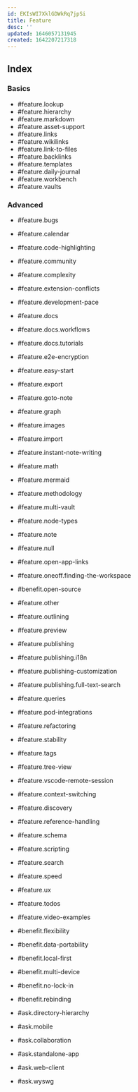 ```yaml
---
id: EKIsWI7XklGDWkRq7jpSi
title: Feature
desc: ''
updated: 1646057131945
created: 1642207217318
---
```


## Index

### Basics
- #feature.lookup
- #feature.hierarchy
- #feature.markdown
- #feature.asset-support
- #feature.links
-   #feature.wikilinks
-   #feature.link-to-files
-   #feature.backlinks
- #feature.templates
- #feature.daily-journal
- #feature.workbench
- #feature.vaults

### Advanced
- #feature.bugs
- #feature.calendar
- #feature.code-highlighting
- #feature.community
- #feature.complexity
- #feature.extension-conflicts
- #feature.development-pace
- #feature.docs
- #feature.docs.workflows
- #feature.docs.tutorials
- #feature.e2e-encryption
- #feature.easy-start
- #feature.export
- #feature.goto-note
- #feature.graph
- #feature.images
- #feature.import
- #feature.instant-note-writing
- #feature.math
- #feature.mermaid
- #feature.methodology
- #feature.multi-vault
- #feature.node-types
- #feature.note
- #feature.null
- #feature.open-app-links
- #feature.oneoff.finding-the-workspace
- #benefit.open-source
- #feature.other
- #feature.outlining
- #feature.preview
- #feature.publishing
- #feature.publishing.i18n
- #feature.publishing-customization
- #feature.publishing.full-text-search
- #feature.queries
- #feature.pod-integrations
- #feature.refactoring
- #feature.stability
- #feature.tags
- #feature.tree-view
- #feature.vscode-remote-session
- #feature.context-switching
- #feature.discovery
- #feature.reference-handling
- #feature.schema
- #feature.scripting
- #feature.search
- #feature.speed
- #feature.ux
- #feature.todos
- #feature.video-examples

- #benefit.flexibility
- #benefit.data-portability
- #benefit.local-first
- #benefit.multi-device
- #benefit.no-lock-in
- #benefit.rebinding

- #ask.directory-hierarchy
- #ask.mobile
- #ask.collaboration
- #ask.standalone-app
- #ask.web-client
- #ask.wyswg
